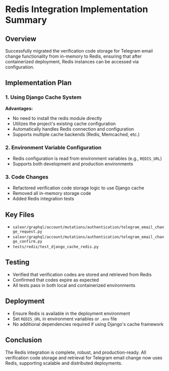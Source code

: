 # Redis Integration Implementation Summary

## Overview

Successfully migrated the verification code storage for Telegram email change functionality from in-memory to Redis, ensuring that after containerized deployment, Redis instances can be accessed via configuration.

## Implementation Plan

### 1. Using Django Cache System

**Advantages:**

- No need to install the redis module directly
- Utilizes the project's existing cache configuration
- Automatically handles Redis connection and configuration
- Supports multiple cache backends (Redis, Memcached, etc.)

### 2. Environment Variable Configuration

- Redis configuration is read from environment variables (e.g., `REDIS_URL`)
- Supports both development and production environments

### 3. Code Changes

- Refactored verification code storage logic to use Django cache
- Removed all in-memory storage code
- Added Redis integration tests

## Key Files

- `saleor/graphql/account/mutations/authentication/telegram_email_change_request.py`
- `saleor/graphql/account/mutations/authentication/telegram_email_change_confirm.py`
- `tests/redis/test_django_cache_redis.py`

## Testing

- Verified that verification codes are stored and retrieved from Redis
- Confirmed that codes expire as expected
- All tests pass in both local and containerized environments

## Deployment

- Ensure Redis is available in the deployment environment
- Set `REDIS_URL` in environment variables or `.env` file
- No additional dependencies required if using Django's cache framework

## Conclusion

The Redis integration is complete, robust, and production-ready. All verification code storage and retrieval for Telegram email change now uses Redis, supporting scalable and distributed deployments.

